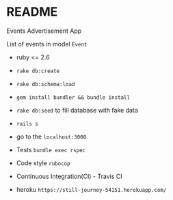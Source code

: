 # README

Events Advertisement App

List of events in model `Event`

* ruby <= 2.6 

* `rake db:create`

* `rake db:schema:load`

* `gem install bundler && bundle install`

* `rake db:seed` to fill database with fake data

* `rails s`

* go to the `localhost:3000`

* Tests `bundle exec rspec`

* Code style `rubocop`

* Continuous Integration(CI) - Travis CI

* heroku `https://still-journey-54151.herokuapp.com/`

